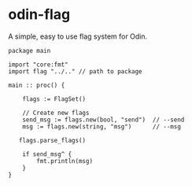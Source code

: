 # odin-flag
A simple, easy to use flag system for Odin.

```odin
package main

import "core:fmt"
import flag "../.." // path to package

main :: proc() {

    flags := FlagSet()

    // Create new flags
    send_msg := flags.new(bool, "send")  // --send 
    msg := flags.new(string, "msg")      // --msg

   flags.parse_flags() 

    if send_msg^ {
        fmt.println(msg)
    }
}
```
